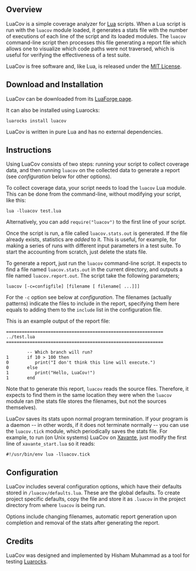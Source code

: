 ## Overview

LuaCov is a simple coverage analyzer for [Lua](http://www.lua.org) scripts. When a Lua script is run with the `luacov` module loaded, it generates a stats file with the number of executions of each line of the script and its loaded modules. The `luacov` command-line script then processes this file generating a report file which allows one to visualize which code paths were not traversed, which is useful for verifying the effectiveness of a test suite.

LuaCov is free software and, like Lua, is released under the [MIT License](http://www.lua.org/license.html).

## Download and Installation

LuaCov can be downloaded from its [LuaForge page](http://luaforge.net/projects/luacov/files).

It can also be installed using Luarocks:

    luarocks install luacov

LuaCov is written in pure Lua and has no external dependencies.

## Instructions

Using LuaCov consists of two steps: running your script to collect coverage data, and then running `luacov` on the collected data to generate a report (see _configuration_ below for other options).

To collect coverage data, your script needs to load the `luacov` Lua module. This can be done from the command-line, without modifying your script, like this:

    lua -lluacov test.lua

Alternatively, you can add `require("luacov")` to the first line of your script.

Once the script is run, a file called `luacov.stats.out` is generated. If the file already exists, statistics are _added_ to it. This is useful, for example, for making a series of runs with different input parameters in
a test suite. To start the accounting from scratch, just delete the stats file.

To generate a report, just run the `luacov` command-line script. It expects to find a file named `luacov.stats.out` in the current directory, and outputs a file named `luacov.report.out`. The script take the following parameters;

    luacov [-c=configfile] [filename [ filename[ ...]]]

For the `-c` option see below at _configuration_. The filenames (actually patterns) indicate the files to include in the report, specifying them here equals to adding them to the `include` list in the configuration file.

This is an example output of the report file:

    ============================================================
    ../test.lua
    ============================================================

            -- Which branch will run?
    1       if 10 > 100 then
    0          print("I don't think this line will execute.")
    0       else
    1          print("Hello, LuaCov!")
    1       end

Note that to generate this report, `luacov` reads the source files. Therefore, it expects to find them in the same location they were when the `luacov` module ran (the stats file stores the filenames, but not the sources themselves).

LuaCov saves its stats upon normal program termination. If your program is a daemon -- in other words, if it does not terminate normally -- you can use the `luacov.tick` module, which periodically saves the stats file. For example, to run (on Unix systems) LuaCov on [Xavante](http://www.keplerproject.org/xavante), just modify the first line of `xavante_start.lua` so it reads:

    #!/usr/bin/env lua -lluacov.tick


## Configuration

LuaCov includes several configuration options, which have their defaults stored in `/luacov/defaults.lua`. These are the global defaults. To create project specific defaults, copy the file and store it as `.luacov` in the project directory from where `luacov` is being run.

Options include changing filenames, automatic report generation upon completion and removal of the stats after generating the report.


## Credits

LuaCov was designed and implemented by Hisham Muhammad as a tool for testing [Luarocks](http://luarocks.luaforge.net).
